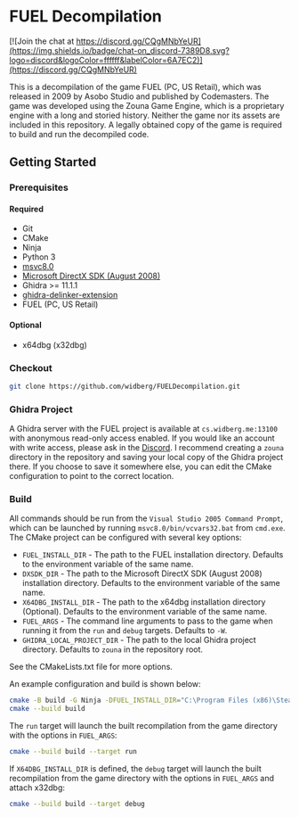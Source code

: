 # FUEL Decompilation

[![Join the chat at https://discord.gg/CQgMNbYeUR](https://img.shields.io/badge/chat-on_discord-7389D8.svg?logo=discord&logoColor=ffffff&labelColor=6A7EC2)](https://discord.gg/CQgMNbYeUR)

This is a decompilation of the game FUEL (PC, US Retail), which was released in 2009 by Asobo Studio and published by Codemasters. The game was developed using the Zouna Game Engine, which is a proprietary engine with a long and storied history. Neither the game nor its assets are included in this repository. A legally obtained copy of the game is required to build and run the decompiled code.

## Getting Started

### Prerequisites

#### Required

* Git
* CMake
* Ninja
* Python 3
* [msvc8.0](https://github.com/widberg/msvc8.0)
* [Microsoft DirectX SDK (August 2008)](https://archive.org/details/dxsdk_aug08)
* Ghidra >= 11.1.1
* [ghidra-delinker-extension](https://github.com/boricj/ghidra-delinker-extension)
* FUEL (PC, US Retail)

#### Optional

* x64dbg (x32dbg)

### Checkout

```sh
git clone https://github.com/widberg/FUELDecompilation.git
```

### Ghidra Project

A Ghidra server with the FUEL project is available at `cs.widberg.me:13100` with anonymous read-only access enabled. If you would like an account with write access, please ask in the [Discord](https://discord.gg/CQgMNbYeUR). I recommend creating a `zouna` directory in the repository and saving your local copy of the Ghidra project there. If you choose to save it somewhere else, you can edit the CMake configuration to point to the correct location.

### Build

All commands should be run from the `Visual Studio 2005 Command Prompt`, which can be launched by running `msvc8.0/bin/vcvars32.bat` from `cmd.exe`. The CMake project can be configured with several key options:

* `FUEL_INSTALL_DIR` - The path to the FUEL installation directory. Defaults to the environment variable of the same name.
* `DXSDK_DIR` - The path to the Microsoft DirectX SDK (August 2008) installation directory. Defaults to the environment variable of the same name.
* `X64DBG_INSTALL_DIR` - The path to the x64dbg installation directory (Optional). Defaults to the environment variable of the same name.
* `FUEL_ARGS` - The command line arguments to pass to the game when running it from the `run` and `debug` targets. Defaults to `-W`.
* `GHIDRA_LOCAL_PROJECT_DIR` - The path to the local Ghidra project directory. Defaults to `zouna` in the repository root.

See the CMakeLists.txt file for more options.

An example configuration and build is shown below:

```sh
cmake -B build -G Ninja -DFUEL_INSTALL_DIR="C:\Program Files (x86)\Steam\steamapps\common\FUEL" -DDXSDK_DIR="C:\Program Files (x86)\Microsoft DirectX SDK (August 2008)"
cmake --build build
```

The `run` target will launch the built recompilation from the game directory with the options in `FUEL_ARGS`:

```sh
cmake --build build --target run
```

If `X64DBG_INSTALL_DIR` is defined, the `debug` target will launch the built recompilation from the game directory with the options in `FUEL_ARGS` and attach x32dbg:

```sh
cmake --build build --target debug
```
